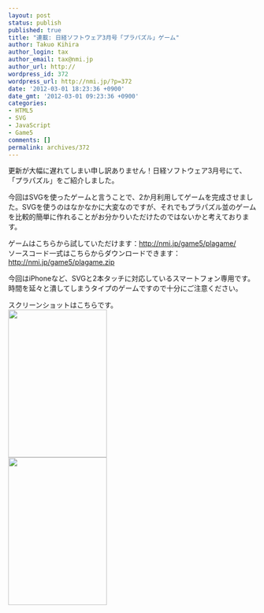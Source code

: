 ```yaml
---
layout: post
status: publish
published: true
title: "連載: 日経ソフトウェア3月号「プラパズル」ゲーム"
author: Takuo Kihira
author_login: tax
author_email: tax@nmi.jp
author_url: http://
wordpress_id: 372
wordpress_url: http://nmi.jp/?p=372
date: '2012-03-01 18:23:36 +0900'
date_gmt: '2012-03-01 09:23:36 +0900'
categories:
- HTML5
- SVG
- JavaScript
- Game5
comments: []
permalink: archives/372
---
```

<p>更新が大幅に遅れてしまい申し訳ありません！日経ソフトウェア3月号にて、「プラパズル」をご紹介しました。</p>
<p>今回はSVGを使ったゲームと言うことで、2か月利用してゲームを完成させました。SVGを使うのはなかなかに大変なのですが、それでもプラパズル並のゲームを比較的簡単に作れることがお分かりいただけたのではないかと考えております。</p>
<p>ゲームはこちらから試していただけます：<a href="http://nmi.jp/game5/plagame/">http://nmi.jp/game5/plagame/</a><br />
ソースコード一式はこちらからダウンロードできます：<a href="http://nmi.jp/game5/plagame.zip">http://nmi.jp/game5/plagame.zip</a></p>
<p>今回はiPhoneなど、SVGと2本タッチに対応しているスマートフォン専用です。時間を延々と潰してしまうタイプのゲームですので十分にご注意ください。</p>
<p>スクリーンショットはこちらです。<br />
<a href="http://nmi.jp/wp-content/uploads/2012/03/screen1.png"><img src="http://nmi.jp/wp-content/uploads/2012/03/screen1-200x300.png" alt="" title="screen1" width="200" height="300" class="alignnone size-medium wp-image-374" /></a><br />
<a href="http://nmi.jp/wp-content/uploads/2012/03/screen2.png"><img src="http://nmi.jp/wp-content/uploads/2012/03/screen2-200x300.png" alt="" title="screen2" width="200" height="300" class="alignnone size-medium wp-image-375" /></a></p>
